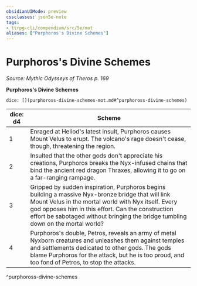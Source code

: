 ```yaml
---
obsidianUIMode: preview
cssclasses: json5e-note
tags:
- ttrpg-cli/compendium/src/5e/mot
aliases: ["Purphoros's Divine Schemes"]
---
```

# Purphoros's Divine Schemes
*Source: Mythic Odysseys of Theros p. 169* 

**Purphoros's Divine Schemes**

`dice: [](purphoross-divine-schemes-mot.md#^purphoross-divine-schemes)`

| dice: d4 | Scheme |
|----------|--------|
| 1 | Enraged at Heliod's latest insult, Purphoros causes Mount Velus to erupt. The volcano's rage doesn't cease, though, threatening the region. |
| 2 | Insulted that the other gods don't appreciate his creations, Purphoros breaks the Nyx-infused chains that bind the ancient red dragon Thraxes, allowing it to go on a far-ranging rampage. |
| 3 | Gripped by sudden inspiration, Purphoros begins building a massive Nyx-bronze bridge that will link Mount Velus in the mortal world with Nyx itself. Every god opposes him in this effort. Can the construction effort be sabotaged without bringing the bridge tumbling down on the mortal world? |
| 4 | Purphoros's double, Petros, reveals an army of metal Nyxborn creatures and unleashes them against temples and settlements dedicated to other gods. The gods blame Purphoros for the attack, but he is too proud, and too fond of Petros, to stop the attacks. |
^purphoross-divine-schemes